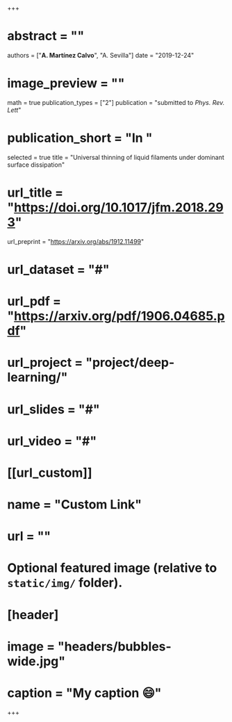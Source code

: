+++
# abstract = ""
authors = ["**A. Martínez Calvo**", "A. Sevilla"]
date = "2019-12-24"
# image_preview = ""
math = true
publication_types = ["2"]
publication = "submitted to _Phys. Rev. Lett_"
# publication_short = "In "
selected = true
title = "Universal thinning of liquid filaments under dominant surface dissipation"
# url_title = "https://doi.org/10.1017/jfm.2018.293"
url_preprint = "https://arxiv.org/abs/1912.11499"
# url_dataset = "#"
# url_pdf = "https://arxiv.org/pdf/1906.04685.pdf"
# url_project = "project/deep-learning/"
# url_slides = "#"
# url_video = "#"

# [[url_custom]]
 # name = "Custom Link"
 # url = ""

# Optional featured image (relative to `static/img/` folder).
# [header]
# image = "headers/bubbles-wide.jpg"
# caption = "My caption :smile:"

+++
